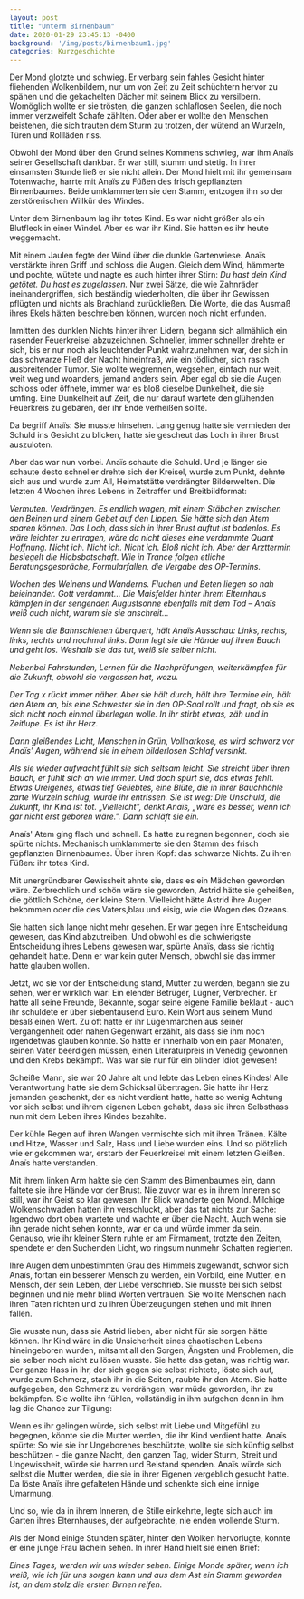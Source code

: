 ```yaml
---
layout: post
title: "Unterm Birnenbaum"
date: 2020-01-29 23:45:13 -0400
background: '/img/posts/birnenbaum1.jpg'
categories: Kurzgeschichte
---
```


Der Mond glotzte und schwieg. Er verbarg sein fahles Gesicht hinter fliehenden Wolkenbildern, nur um von Zeit zu Zeit schüchtern hervor zu spähen und die gekachelten Dächer mit seinem Blick zu versilbern. Womöglich wollte er sie trösten, die ganzen schlaflosen Seelen, die noch immer verzweifelt Schafe zählten. Oder aber er wollte den Menschen beistehen, die sich trauten dem Sturm zu trotzen, der wütend an Wurzeln, Türen und Rollläden riss.

Obwohl der Mond über den Grund seines Kommens schwieg, war ihm Anaïs seiner Gesellschaft dankbar. Er war still, stumm und stetig. In ihrer einsamsten Stunde ließ er sie nicht allein. Der Mond hielt mit ihr gemeinsam Totenwache, harrte mit Anaïs zu Füßen des frisch gepflanzten Birnenbaumes. Beide umklammerten sie den Stamm, entzogen ihn so der zerstörerischen Willkür des Windes.

Unter dem Birnenbaum lag ihr totes Kind. Es war nicht größer als ein Blutfleck in einer Windel. Aber es war ihr Kind. Sie hatten es ihr heute weggemacht.

Mit einem Jaulen fegte der Wind über die dunkle Gartenwiese. Anaïs verstärkte ihren Griff und schloss die Augen. Gleich dem Wind, hämmerte und pochte, wütete und nagte es auch hinter ihrer Stirn: _Du hast dein Kind getötet. Du hast es zugelassen._ Nur zwei Sätze, die wie Zahnräder ineinandergriffen, sich beständig wiederholten, die über ihr Gewissen pflügten und nichts als Brachland zurückließen. Die Worte, die das Ausmaß ihres Ekels hätten beschreiben können, wurden noch nicht erfunden.

Inmitten des dunklen Nichts hinter ihren Lidern, begann sich allmählich ein rasender Feuerkreisel abzuzeichnen. Schneller, immer schneller drehte er sich, bis er nur noch als leuchtender Punkt wahrzunehmen war, der sich in das schwarze Fließ der Nacht hineinfraß, wie ein tödlicher, sich rasch ausbreitender Tumor. Sie wollte wegrennen, wegsehen, einfach nur weit, weit weg und woanders, jemand anders sein. Aber egal ob sie die Augen schloss oder öffnete, immer war es bloß dieselbe Dunkelheit, die sie umfing. Eine Dunkelheit auf Zeit, die nur darauf wartete den glühenden Feuerkreis zu gebären, der ihr Ende verheißen sollte.

Da begriff Anaïs: Sie musste hinsehen. Lang genug hatte sie vermieden der Schuld ins Gesicht zu blicken, hatte sie gescheut das Loch in ihrer Brust auszuloten.

Aber das war nun vorbei. Anaïs schaute die Schuld. Und je länger sie schaute desto schneller drehte sich der Kreisel, wurde zum Punkt, dehnte sich aus und wurde zum All, Heimatstätte verdrängter Bilderwelten. Die letzten 4 Wochen ihres Lebens in Zeitraffer und Breitbildformat:

_Vermuten. Verdrängen. Es endlich wagen, mit einem Stäbchen zwischen den Beinen und einem Gebet auf den Lippen. Sie hätte sich den Atem sparen können. Das Loch, dass sich in ihrer Brust auftut ist bodenlos. Es wäre leichter zu ertragen, wäre da nicht dieses eine verdammte Quant Hoffnung. Nicht ich. Nicht ich. Nicht ich. Bloß nicht ich. Aber der Arzttermin besiegelt die Hiobsbotschaft. Wie in Trance folgen etliche Beratungsgespräche, Formularfallen, die Vergabe des OP-Termins._

_Wochen des Weinens und Wanderns. Fluchen und Beten liegen so nah beieinander. Gott verdammt... Die Maisfelder hinter ihrem Elternhaus kämpfen in der sengenden Augustsonne ebenfalls mit dem Tod – Anaïs weiß auch nicht, warum sie sie anschreit…_

_Wenn sie die Bahnschienen überquert, hält Anaïs Ausschau: Links, rechts, links, rechts und nochmal links. Dann legt sie die Hände auf ihren Bauch und geht los. Weshalb sie das tut, weiß sie selber nicht._

_Nebenbei Fahrstunden, Lernen für die Nachprüfungen, weiterkämpfen für die Zukunft, obwohl sie vergessen hat, wozu._

_Der Tag x rückt immer näher. Aber sie hält durch, hält ihre Termine ein, hält den Atem an, bis eine Schwester sie in den OP-Saal rollt und fragt, ob sie es sich nicht noch einmal überlegen wolle. In ihr stirbt etwas, zäh und in Zeitlupe. Es ist ihr Herz._

_Dann gleißendes Licht, Menschen in Grün, Vollnarkose, es wird schwarz vor Anaïs' Augen, während sie in einem bilderlosen Schlaf versinkt._

_Als sie wieder aufwacht fühlt sie sich seltsam leicht. Sie streicht über ihren Bauch, er fühlt sich an wie immer. Und doch spürt sie, das etwas fehlt. Etwas Ureigenes, etwas tief Geliebtes, eine Blüte, die in ihrer Bauchhöhle zarte Wurzeln schlug, wurde ihr entrissen. Sie ist weg: Die Unschuld,_ _die Zukunft, ihr Kind ist tot._ _„Vielleicht", denkt Anaïs, „wäre es besser, wenn ich gar nicht erst geboren wäre.". Dann schläft sie ein._

Anaïs' Atem ging flach und schnell. Es hatte zu regnen begonnen, doch sie spürte nichts. Mechanisch umklammerte sie den Stamm des frisch gepflanzten Birnenbaumes. Über ihren Kopf: das schwarze Nichts. Zu ihren Füßen: ihr totes Kind.

Mit unergründbarer Gewissheit ahnte sie, dass es ein Mädchen geworden wäre. Zerbrechlich und schön wäre sie geworden, Astrid hätte sie geheißen, die göttlich Schöne, der kleine Stern. Vielleicht hätte Astrid ihre Augen bekommen oder die des Vaters,blau und eisig, wie die Wogen des Ozeans.

Sie hatten sich lange nicht mehr gesehen. Er war gegen ihre Entscheidung gewesen, das Kind abzutreiben. Und obwohl es die schwierigste Entscheidung ihres Lebens gewesen war, spürte Anaïs, dass sie richtig gehandelt hatte. Denn er war kein guter Mensch, obwohl sie das immer hatte glauben wollen.

Jetzt, wo sie vor der Entscheidung stand, Mutter zu werden, begann sie zu sehen, wer er wirklich war: Ein elender Betrüger, Lügner, Verbrecher. Er hatte all seine Freunde, Bekannte, sogar seine eigene Familie beklaut - auch ihr schuldete er über siebentausend Euro. Kein Wort aus seinem Mund besaß einen Wert. Zu oft hatte er ihr Lügenmärchen aus seiner Vergangenheit oder nahen Gegenwart erzählt, als dass sie ihm noch irgendetwas glauben konnte. So hatte er innerhalb von ein paar Monaten, seinen Vater beerdigen müssen, einen Literaturpreis in Venedig gewonnen und den Krebs bekämpft. Was war sie nur für ein blinder Idiot gewesen!

Scheiße Mann, sie war 20 Jahre alt und lebte das Leben eines Kindes! Alle Verantwortung hatte sie dem Schicksal übertragen. Sie hatte ihr Herz jemanden geschenkt, der es nicht verdient hatte, hatte so wenig Achtung vor sich selbst und ihrem eigenen Leben gehabt, dass sie ihren Selbsthass nun mit dem Leben ihres Kindes bezahlte.

Der kühle Regen auf ihren Wangen vermischte sich mit ihren Tränen. Kälte und Hitze, Wasser und Salz, Hass und Liebe wurden eins. Und so plötzlich wie er gekommen war, erstarb der Feuerkreisel mit einem letzten Gleißen. Anaïs hatte verstanden.

Mit ihrem linken Arm hakte sie den Stamm des Birnenbaumes ein, dann faltete sie ihre Hände vor der Brust. Nie zuvor war es in ihrem Inneren so still, war ihr Geist so klar gewesen. Ihr Blick wanderte gen Mond. Milchige Wolkenschwaden hatten ihn verschluckt, aber das tat nichts zur Sache: Irgendwo dort oben wartete und wachte er über die Nacht. Auch wenn sie ihn gerade nicht sehen konnte, war er da und würde immer da sein. Genauso, wie ihr kleiner Stern ruhte er am Firmament, trotzte den Zeiten, spendete er den Suchenden Licht, wo ringsum nunmehr Schatten regierten.

Ihre Augen dem unbestimmten Grau des Himmels zugewandt, schwor sich Anaïs, fortan ein besserer Mensch zu werden, ein Vorbild, eine Mutter, ein Mensch, der sein Leben, der Liebe verschrieb. Sie musste bei sich selbst beginnen und nie mehr blind Worten vertrauen. Sie wollte Menschen nach ihren Taten richten und zu ihren Überzeugungen stehen und mit ihnen fallen.

Sie wusste nun, dass sie Astrid lieben, aber nicht für sie sorgen hätte können. Ihr Kind wäre in die Unsicherheit eines chaotischen Lebens hineingeboren wurden, mitsamt all den Sorgen, Ängsten und Problemen, die sie selber noch nicht zu lösen wusste. Sie hatte das getan, was richtig war. Der ganze Hass in ihr, der sich gegen sie selbst richtete, löste sich auf, wurde zum Schmerz, stach ihr in die Seiten, raubte ihr den Atem. Sie hatte aufgegeben, den Schmerz zu verdrängen, war müde geworden, ihn zu bekämpfen. Sie wollte ihn fühlen, vollständig in ihm aufgehen denn in ihm lag die Chance zur Tilgung:

Wenn es ihr gelingen würde, sich selbst mit Liebe und Mitgefühl zu begegnen, könnte sie die Mutter werden, die ihr Kind verdient hatte. Anaïs spürte: So wie sie ihr Ungeborenes beschützte, wollte sie sich künftig selbst beschützen - die ganze Nacht, den ganzen Tag, wider Sturm, Streit und Ungewissheit, würde sie harren und Beistand spenden. Anaïs würde sich selbst die Mutter werden, die sie in ihrer Eigenen vergeblich gesucht hatte. Da löste Anaïs ihre gefalteten Hände und schenkte sich eine innige Umarmung.

Und so, wie da in ihrem Inneren, die Stille einkehrte, legte sich auch im Garten ihres Elternhauses, der aufgebrachte, nie enden wollende Sturm.

Als der Mond einige Stunden später, hinter den Wolken hervorlugte, konnte er eine junge Frau lächeln sehen. In ihrer Hand hielt sie einen Brief:

_Eines Tages, werden wir uns wieder sehen. Einige Monde später, wenn ich weiß, wie ich für uns sorgen kann und aus dem Ast ein Stamm geworden ist, an dem stolz die ersten Birnen reifen._
